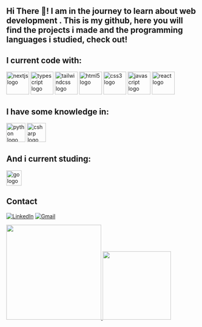 <h2 align="left" >Hi There 👋! I am in the journey to learn about web development . This is my github, here you will find the projects i made and the programming languages i studied, check out!</h2>

## I current code with:
<div align="left" >
  <img src="https://cdn.jsdelivr.net/gh/devicons/devicon@latest/icons/nextjs/nextjs-original.svg" height="60" alt="nextjs logo"/>
  <img src="https://cdn.jsdelivr.net/gh/devicons/devicon/icons/typescript/typescript-original.svg" height="60" alt="typescript logo"/>
  <img src="https://cdn.jsdelivr.net/gh/devicons/devicon@latest/icons/tailwindcss/tailwindcss-original.svg" height="60" alt="tailwindcss logo"/>
  <img src="https://cdn.jsdelivr.net/gh/devicons/devicon/icons/html5/html5-original.svg" height="60" alt="html5 logo"/>
  <img src="https://cdn.jsdelivr.net/gh/devicons/devicon/icons/css3/css3-original.svg" height="60" alt="css3 logo"/>  
  <img src="https://cdn.jsdelivr.net/gh/devicons/devicon/icons/javascript/javascript-original.svg" height="60" alt="javascript logo"/> 
  <img src="https://cdn.jsdelivr.net/gh/devicons/devicon/icons/react/react-original.svg" height="60" alt="react logo"/>  
</div>

## I have some knowledge in:
<div align="left" >
  <img src="https://cdn.jsdelivr.net/gh/devicons/devicon/icons/python/python-original.svg" height="50" alt="python logo"/> 
  <img src="https://cdn.jsdelivr.net/gh/devicons/devicon@latest/icons/csharp/csharp-original.svg" height="50" alt="csharp logo" />
</div>

## And i current studing:
<div align="left" >
  <img src="https://cdn.jsdelivr.net/gh/devicons/devicon@latest/icons/go/go-original-wordmark.svg" height="40" alt="go logo" />
</div>

## Contact

[![LinkedIn](https://img.shields.io/badge/LinkedIn-000?style=for-the-badge&logo=linkedin&logoColor=0E76A8)](https://www.linkedin.com/in/lucas-andrade-53303419b/)
[![Gmail](https://img.shields.io/badge/Gmail-D14836?style=for-the-badge&logo=gmail&logoColor=white)](mailto:lucas.n.andrade03@gmail.com/)

<div>
<a href="https://github.com/jacksxx">
<img loading="lazy" height="250em" src="https://github-readme-stats.vercel.app/api/top-langs/?username=jacksxx&layout=donut&langs_count=7&theme=monokai"/>
<img loading="lazy" height="180em" src="https://github-readme-stats.vercel.app/api?username=jacksxx&show_icons=true&theme=dracula&include_all_commits=true&count_private=true"/>
</div>
